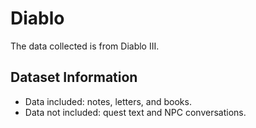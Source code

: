 # Diablo

The data collected is from Diablo III. 

## Dataset Information

- Data included: notes, letters, and books.
- Data not included: quest text and NPC conversations. 
